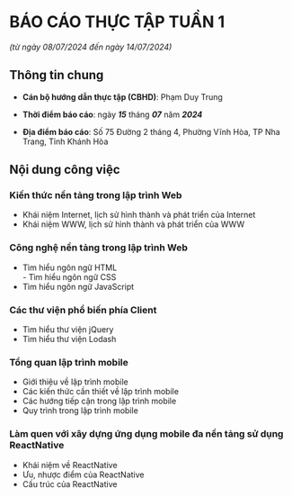 # BÁO CÁO THỰC TẬP TUẦN 1

_(từ ngày 08/07/2024 đến ngày 14/07/2024)_

## Thông tin chung

- **Cán bộ hướng dẫn thực tập (CBHD)**: Phạm Duy Trung

- **Thời điểm báo cáo**: ngày ***15*** tháng ***07*** năm ***2024***

- **Địa điểm báo cáo**: Số 75 Đường 2 tháng 4, Phường Vĩnh Hòa, TP Nha Trang, Tỉnh Khánh Hòa

## Nội dung công việc

<section>
    <h3>Kiến thức nền tảng trong lập trình Web</h3>
    <ul>
        <li>Khái niệm Internet, lịch sử hình thành và phát triển của Internet</li>
        <li>Khái niệm WWW, lịch sử hình thành và phát triển của WWW</li>
    </ul>
    <h3>Công nghệ nền tảng trong lập trình Web</h3>
    <ul>
        <li>Tìm hiểu ngôn ngữ HTML <br> - Tìm hiểu ngôn ngữ CSS</li>
        <li>Tìm hiểu ngôn ngữ JavaScript</li>
    </ul>
    <h3>Các thư viện phổ biến phía Client</h3>
    <ul>
        <li>Tìm hiểu thư viện jQuery</li>
        <li>Tìm hiểu thư viện Lodash</li>
    </ul>
    <h3>Tổng quan lập trình mobile</h3>
    <ul>
        <li>Giới thiệu về lập trình mobile</li>
        <li>Các kiến thức cần thiết về lập trình mobile</li>
        <li>Các hướng tiếp cận trong lập trình mobile</li>
        <li>Quy trình trong lập trình mobile</li>
    </ul>
    <h3>Làm quen với xây dựng ứng dụng mobile đa nền tảng sử dụng ReactNative</h3>
    <ul>
        <li>Khái niệm về ReactNative</li>
        <li>Ưu, nhược điểm của ReactNative</li>
        <li>Cấu trúc của ReactNative</li>
    </ul>
</section>

<!-- | TT | Nội dung công việc | Chi tiết công việc |
| :---: | ------------------ |  ----------------- |
| 1 | _Kiến thức nền tảng trong lập trình Web_ | - Khái niệm Internet, lịch sử hình thành và phát triển của Internet <br> - Khái niệm WWW, lịch sử hình thành và phát triển của WWW |
| 2 | _Công nghệ nền tảng trong lập trình Web_ | - Tìm hiểu ngôn ngữ HTML <br> - Tìm hiểu ngôn ngữ CSS <br> - Tìm hiểu ngôn ngữ JavaScript |
| 3 | _Các thư viện phổ biến phía Client_ | - Tìm hiểu thư viện jQuery <br> - Tìm hiểu thư viện Lodash |
| 4 | _Tổng quan lập trình mobile_ | - Giới thiệu về lập trình mobile <br> - Các kiến thức cần thiết về lập trình mobile <br> - Các hướng tiếp cận trong lập trình mobile <br> - Quy trình trong lập trình mobile |
| 5 | _Làm quen với xây dựng ứng dụng mobile đa nền tảng sử dụng ReactNative_ | - Khái niệm về ReactNative <br> - Ưu, nhược điểm của ReactNative <br> - Cấu trúc của ReactNative | -->